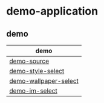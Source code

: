 

# demo-application

## demo

| demo |
| --- |
| [demo-source](demo-source) |
| [demo-style-select](demo-style-select) |
| [demo-wallpaper-select](demo-wallpaper-select) |
| [demo-im-select](demo-im-select) |
